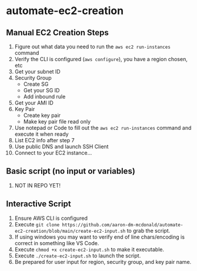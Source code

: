 # automate-ec2-creation

## Manual EC2 Creation Steps

1) Figure out what data you need to run the `aws ec2 run-instances` command
2) Verify the CLI is configured (`aws configure`), you have a region chosen, etc
3) Get your subnet ID
4) Security Group
    - Create SG
    - Get your SG ID 
    - Add inbound rule
5) Get your AMI ID
6) Key Pair
    - Create key pair
    - Make key pair file read only
7) Use notepad or Code to fill out the `aws ec2 run-instances` command and execute it when ready
8) List EC2 info after step 7 
9) Use public DNS and launch SSH Client 
10) Connect to your EC2 instance...

## Basic script (no input or variables) 
1) NOT IN REPO YET! 

## Interactive Script
1) Ensure AWS CLI is configured
2) Execute `git clone https://github.com/aaron-dm-mcdonald/automate-ec2-creation/blob/main/create-ec2-input.sh` to grab the script. 
3) If using windows you may want to verify end of line chars/encoding is correct in something like VS Code. 
4) Execute `chmod +x create-ec2-input.sh` to make it executable. 
5) Execute `./create-ec2-input.sh` to launch the script. 
6) Be prepared for user input for region, security group, and key pair name. 